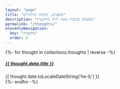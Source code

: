 ```yaml
---
layout: "page"
title: "פוסטים, כתבות והרהורים"
description: "פוסטים וכתבות מאת לירון מילשטיין"
permalink: "/thoughts/"
eleventyNavigation:
  key: "מחשבות"
  order: 2
---
```

{%- for thought in collections.thoughts | reverse -%}
<section>
  <a href="{{ thought.url }}"><h5>{{ thought.data.title }}</h5></a>
  <time>{{ thought.date.toLocaleDateString('he-IL') }}</time>
</section>
{%- endfor -%}